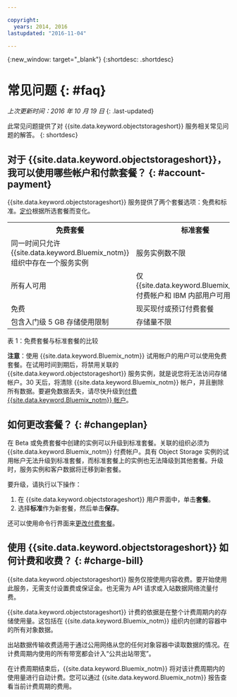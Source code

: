 ```yaml
---

copyright:
  years: 2014, 2016
lastupdated: "2016-11-04"

---
```

{:new_window: target="_blank"}
{:shortdesc: .shortdesc}

# 常见问题 {: #faq}

*上次更新时间：2016 年 10 月 19 日*
{: .last-updated}

此常见问题提供了对 {{site.data.keyword.objectstorageshort}} 服务相关常见问题的解答。
{: shortdesc}


## 对于 {{site.data.keyword.objectstorageshort}}，我可以使用哪些帐户和付款套餐？ {: #account-payment}

{{site.data.keyword.objectstorageshort}} 服务提供了两个套餐选项：免费和标准。[定价](https://console.ng.bluemix.net/pricing/)根据所选套餐而变化。

<table>
  <tr>
    <th> 免费套餐</th>
    <th> 标准套餐</th>
  </tr>
  <tr>
    <td> 同一时间只允许 {{site.data.keyword.Bluemix_notm}} 组织中存在一个服务实例</td>
    <td> 服务实例数不限</td>
  </tr>
  <tr>
    <td> 所有人可用</td>
    <td> 仅 {{site.data.keyword.Bluemix_notm}} 付费帐户和 IBM 内部用户可用</td>
  </tr>
  <tr>
    <td> 免费</td>
    <td> 现买现付或预订付费套餐</td>
  </tr>
  <tr>
    <td> 包含入门级 5 GB 存储使用限制</td>
    <td> 存储量不限</td>
  </tr>
</table>

表 1：免费套餐与标准套餐的比较

**注意**：使用 {{site.data.keyword.Bluemix_notm}} 试用帐户的用户可以使用免费套餐。在试用时间到期后，将禁用关联的 {{site.data.keyword.objectstorageshort}} 服务实例，就是说您将无法访问存储帐户。30 天后，将清除 {{site.data.keyword.Bluemix_notm}} 帐户，并且删除所有数据。要避免数据丢失，请尽快升级到[付费 {{site.data.keyword.Bluemix_notm}} 帐户](https://new-console.ng.bluemix.net/docs/admin/account.html)。

## 如何更改套餐？ {: #changeplan}  
在 Beta 或免费套餐中创建的实例可以升级到标准套餐。关联的组织必须为 {{site.data.keyword.Bluemix_notm}} 付费帐户。具有 Object Storage 实例的试用帐户无法升级到标准套餐，而标准套餐上的实例也无法降级到其他套餐。升级时，服务实例和客户数据将迁移到新套餐。

要升级，请执行以下操作：
1.	在 {{site.data.keyword.objectstorageshort}} 用户界面中，单击**套餐**。
2.	选择**标准**作为新套餐，然后单击**保存**。

还可以使用命令行界面来[更改付费套餐](../../pricing/index.html#changing)。

## 使用 {{site.data.keyword.objectstorageshort}} 如何计费和收费？ {: #charge-bill}

{{site.data.keyword.objectstorageshort}} 服务仅按使用内容收费。要开始使用此服务，无需支付设置费或保证金。也无需为 API 请求或入站数据网络流量付费。

{{site.data.keyword.objectstorageshort}} 计费的依据是在整个计费周期内的存储使用量。这包括在 {{site.data.keyword.Bluemix_notm}} 组织内创建的容器中的所有对象数据。

出站数据传输收费适用于通过公用网络从您的任何对象容器中读取数据的情况。在计费周期内使用的所有带宽都会计入“公共出站带宽”。

在计费周期结束后，{{site.data.keyword.Bluemix_notm}} 将对该计费周期内的使用量进行自动计费。您可以通过 {{site.data.keyword.Bluemix_notm}} 报告查看当前计费周期的费用。
